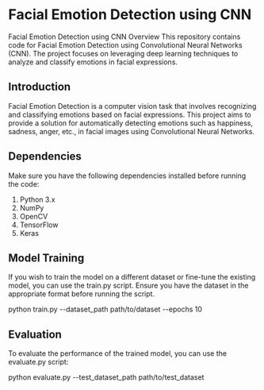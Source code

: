 
# Facial Emotion Detection using CNN


Facial Emotion Detection using CNN
Overview
This repository contains code for Facial Emotion Detection using Convolutional Neural Networks (CNN). The project focuses on leveraging deep learning techniques to analyze and classify emotions in facial expressions.


## Introduction

Facial Emotion Detection is a computer vision task that involves recognizing and classifying emotions based on facial expressions. This project aims to provide a solution for automatically detecting emotions such as happiness, sadness, anger, etc., in facial images using Convolutional Neural Networks.
## Dependencies

Make sure you have the following dependencies installed before running the code:

1. Python 3.x
2. NumPy
3. OpenCV
4. TensorFlow
5. Keras
## Model Training

If you wish to train the model on a different dataset or fine-tune the existing model, you can use the train.py script. Ensure you have the dataset in the appropriate format before running the script.

python train.py --dataset_path path/to/dataset --epochs 10

## Evaluation

To evaluate the performance of the trained model, you can use the evaluate.py script:

python evaluate.py --test_dataset_path path/to/test_dataset
